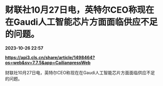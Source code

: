 # 财联社10月27日电，英特尔CEO称现在在Gaudi人工智能芯片方面面临供应不足的问题。

**2023-10-26 22:57**

**https://api3.cls.cn/share/article/1498464?os=web&sv=7.7.5&app=CailianpressWeb**

财联社10月27日电，英特尔CEO称现在在Gaudi人工智能芯片方面面临供应不足的问题。